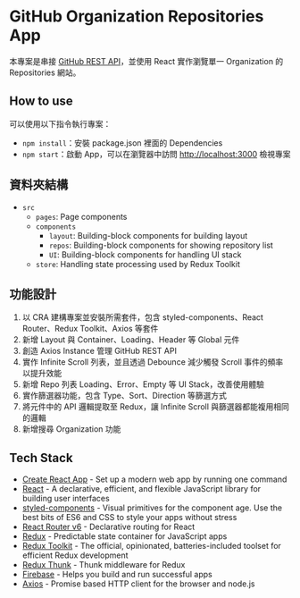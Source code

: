 # GitHub Organization Repositories App

本專案是串接 [GitHub REST API](https://docs.github.com/en/rest)，並使用 React 實作瀏覽單一 Organization 的 Repositories 網站。

## How to use

可以使用以下指令執行專案：

- `npm install`：安裝 package.json 裡面的 Dependencies
- `npm start`：啟動 App，可以在瀏覽器中訪問 [http://localhost:3000](http://localhost:3000) 檢視專案

## 資料夾結構

- `src`
  - `pages`: Page components
  - `components`
    - `layout`: Building-block components for building layout
    - `repos`: Building-block components for showing repository list
    - `UI`: Building-block components for handling UI stack
  - `store`: Handling state processing used by Redux Toolkit

## 功能設計

1. 以 CRA 建構專案並安裝所需套件，包含 styled-components、React Router、Redux Toolkit、Axios 等套件
2. 新增 Layout 與 Container、Loading、Header 等 Global 元件
3. 創造 Axios Instance 管理 GitHub REST API
4. 實作 Infinite Scroll 列表，並且透過 Debounce 減少觸發 Scroll 事件的頻率以提升效能
5. 新增 Repo 列表 Loading、Error、Empty 等 UI Stack，改善使用體驗
6. 實作篩選器功能，包含 Type、Sort、Direction 等篩選方式
7. 將元件中的 API 邏輯提取至 Redux，讓 Infinite Scroll 與篩選器都能複用相同的邏輯
8. 新增搜尋 Organization 功能

## Tech Stack

- [Create React App](https://github.com/facebook/create-react-app) - Set up a modern web app by running one command
- [React](https://github.com/facebook/react/) - A declarative, efficient, and flexible JavaScript library for building user interfaces
- [styled-components](https://github.com/styled-components/styled-components) - Visual primitives for the component age. Use the best bits of ES6 and CSS to style your apps without stress
- [React Router v6](https://github.com/remix-run/react-router) - Declarative routing for React
- [Redux](https://github.com/reduxjs/redux) - Predictable state container for JavaScript apps
- [Redux Toolkit](https://github.com/reduxjs/redux-toolkit) - The official, opinionated, batteries-included toolset for efficient Redux development
- [Redux Thunk](https://github.com/reduxjs/redux-thunk) - Thunk middleware for Redux
- [Firebase](https://firebase.google.com/) - Helps you build and run successful apps
- [Axios](https://github.com/axios/axios) - Promise based HTTP client for the browser and node.js
